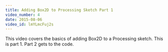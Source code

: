 ```yaml
---
title: Adding Box2D to Processing Sketch Part 1
video_number: 4
date: 2015-08-06
video_id: lmYLmcFuj2s
---
```

This video covers the basics of adding Box2D to a Processing sketch.  This is part 1.  Part 2 gets to the code.
